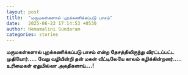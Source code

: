```yaml
---
layout: post
title:  "மருமகள்களால் புறக்கணிக்கப்படு பாசம்"
date:   2025-06-22 17:14:53 +0530
author: Hemamalini Sundaram
categories: stories
---
```


**மருமகள்களால் புறக்கணிக்கப்படு பாசம் என்ற தேசத்திலிருந்து விரட்டப்பட்ட
முதியோர்\..... வேறு வழியின்றி தன் மகன் வீட்டிலேயே காலம் கழிக்கின்றனர்\.....
உரிமைகள் ஏதுமில்லா அகதிகளாய்\....!**
